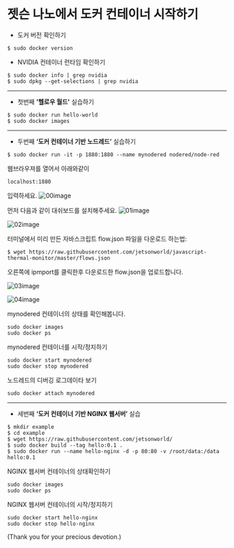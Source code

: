 # 젯슨 나노에서 도커 컨테이너 시작하기

* 도커 버전 확인하기
```
$ sudo docker version
```

* NVIDIA 컨테이너 런타임 확인하기
```
$ sudo docker info | grep nvidia
$ sudo dpkg --get-selections | grep nvidia
```

***

* 첫번째 <b>'헬로우 월드'</b> 실습하기
```
$ sudo docker run hello-world
$ sudo docker images
```

***

* 두번째 <b>‘도커 컨테이너 기반 노드레드’</b> 실습하기
```
$ sudo docker run -it -p 1880:1880 --name mynodered nodered/node-red
```
웹브라우져를 열어서 아래와같이
```
localhost:1880 
```
입력하세요.
![00image](https://raw.githubusercontent.com/jetsonworld/startDockerContainer/master/01_Images/00_Using_Node-RED_On_Docker.png)

먼저 다음과 같이 대쉬보드를 설치해주세요. 
![01image](https://raw.githubusercontent.com/jetsonworld/startDockerContainer/master/01_Images/01_Using_Node-RED_On_Docker.png)

![02image](https://raw.githubusercontent.com/jetsonworld/startDockerContainer/master/01_Images/02_Using_Node-RED_On_Docker.png)

터미널에서 미리 만든 자바스크립트 flow.json 파일을 다운로드 하는법:
```
$ wget https://raw.githubusercontent.com/jetsonworld/javascript-thermal-monitor/master/flows.json
```
오른쪽에 ipmport를 클릭한후 다운로드한 flow.json을 업로드합니다.

![03image](https://raw.githubusercontent.com/jetsonworld/startDockerContainer/master/01_Images/03_Using_Node-RED_On_Docker.png)

![04image](https://raw.githubusercontent.com/jetsonworld/startDockerContainer/master/01_Images/04_Using_Node-RED_On_Docker.png)

mynodered 컨테이너의 상태를 확인해봅니다.
```
sudo docker images
sudo docker ps
```

mynodered 컨테이너를 시작/정지하기

```
sudo docker start mynodered
sudo docker stop mynodered
```
노드레드의 디버깅 로그데이타 보기
```
sudo docker attach mynodered
```

***
* 세번째 <b>‘도커 컨테이너 기반 NGINX 웹서버’</b> 실습
```
$ mkdir example
$ cd example
$ wget https://raw.githubusercontent.com/jetsonworld/
$ sudo docker build --tag hello:0.1 .
$ sudo docker run --name hello-nginx -d -p 80:80 -v /root/data:/data hello:0.1
```

NGINX 웹서버 컨테이너의 상태확인하기
```
sudo docker images
sudo docker ps
```

NGINX 웹서버 컨테이너의 시작/정지하기
```
sudo docker start hello-nginx
sudo docker stop hello-nginx
```

(Thank you for your precious devotion.)
